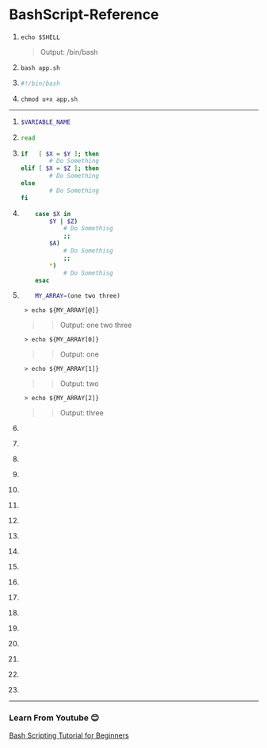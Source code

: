 # BashScript-Reference
1.
	```
	echo $SHELL
	```
	> Output: /bin/bash
1.
	```
	bash app.sh
	```
1.
	``` sh
	#!/bin/bash
	```
1.
	```
	chmod u+x app.sh
	```
-----------------------------------------------
1.
	``` sh
	$VARIABLE_NAME
	```
1.
	``` sh
	read
	```
1.
	``` sh
	if   [ $X = $Y ]; then
       	    # Do Something
	elif [ $X = $Z ]; then
       	    # Do Something
	else
       	    # Do Something
	fi

	```
1.
	``` sh
        case $X in
            $Y | $Z)
                # Do Somethisg
                ;;
            $A)
                # Do Somethisg
                ;;
            *)
                # Do Somethisg
        esac

	```
1.
	``` sh
        MY_ARRAY=(one two three)
	```
        > echo ${MY_ARRAY[@]}
	>> Output: one two three

        > echo ${MY_ARRAY[0]}
	>> Output: one 

        > echo ${MY_ARRAY[1]}
	>> Output: two

        > echo ${MY_ARRAY[2]}
	>> Output: three
1.
	``` sh
	```
1.
	``` sh
	```
1.
	``` sh
	```
1.
	``` sh
	```
1.
	``` sh
	```
1.
	``` sh
	```
1.
	``` sh
	```
1.
	``` sh
	```
1.
	``` sh
	```
1.
	``` sh
	```
1.
	``` sh
	```
1.
	``` sh
	```
1.
	``` sh
	```
1.
	``` sh
	```
1.
	``` sh
	```
1.
	``` sh
	```
1.
	``` sh
	```
1.
	``` sh
	```





---
### Learn From Youtube :blush:
[Bash Scripting Tutorial for Beginners](https://www.youtube.com/watch?v=tK9Oc6AEnR4)
